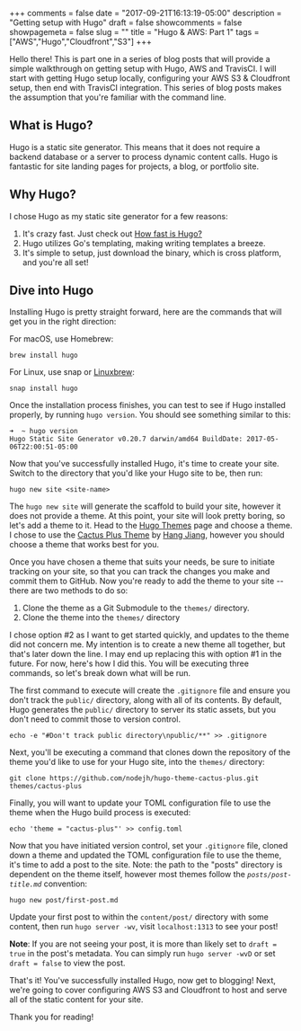 +++
comments = false
date = "2017-09-21T16:13:19-05:00"
description = "Getting setup with Hugo"
draft = false
showcomments = false
showpagemeta = false
slug = ""
title = "Hugo & AWS: Part 1"
tags = ["AWS","Hugo","Cloudfront","S3"]
+++

Hello there! This is part one in a series of blog posts that will provide a simple walkthrough on getting setup with Hugo, AWS and TravisCI. I will start with getting Hugo setup locally, configuring your AWS S3 & Cloudfront setup, then end with TravisCI integration. This series of blog posts makes the assumption that you're familiar with the command line.

## What is Hugo?

Hugo is a static site generator. This means that it does not require a backend database or a server to process dynamic content calls. Hugo is fantastic for site landing pages for projects, a blog, or portfolio site.

## Why Hugo?

I chose Hugo as my static site generator for a few reasons:

  1. It's crazy fast. Just check out [How fast is Hugo?](https://gohugo.io/about/what-is-hugo/#how-fast-is-hugo)
  2. Hugo utilizes Go's templating, making writing templates a breeze.
  3. It's simple to setup, just download the binary, which is cross platform, and you're all set!

## Dive into Hugo

Installing Hugo is pretty straight forward, here are the commands that will get you in the right direction:

For macOS, use Homebrew:

```
brew install hugo
```

For Linux, use snap or [Linuxbrew](https://linuxbrew.sh):

```
snap install hugo
```

Once the installation process finishes, you can test to see if Hugo installed properly, by running `hugo version`. You should see something similar to this:

```
➜  ~ hugo version
Hugo Static Site Generator v0.20.7 darwin/amd64 BuildDate: 2017-05-06T22:00:51-05:00
```

Now that you've successfully installed Hugo, it's time to create your site. Switch to the directory that you'd like your Hugo site to be, then run:

```
hugo new site <site-name>
```

The `hugo new site` will generate the scaffold to build your site, however it does not provide a theme. At this point, your site will look pretty boring, so let's add a theme to it. Head to the [Hugo Themes](https://themes.gohugo.io/) page and choose a theme. I chose to use the [Cactus Plus Theme](https://themes.gohugo.io/hugo-theme-cactus-plus/) by [Hang Jiang](https://github.com/nodejh), however you should choose a theme that works best for you.

Once you have chosen a theme that suits your needs, be sure to initiate tracking on your site, so that you can track the changes you make and commit them to GitHub. Now you're ready to add the theme to your site -- there are two methods to do so:

1. Clone the theme as a Git Submodule to the `themes/` directory.
2. Clone the theme into the `themes/` directory

I chose option #2 as I want to get started quickly, and updates to the theme did not concern me. My intention is to create a new theme all together, but that's later down the line. I may end up replacing this with option #1 in the future. For now, here's how I did this. You will be executing three commands, so let's break down what will be run.

The first command to execute will create the `.gitignore` file and ensure you don't track the `public/` directory, along with all of its contents. By default, Hugo generates the `public/` directory to server its static assets, but you don't need to commit those to version control. 

```
echo -e "#Don't track public directory\npublic/**" >> .gitignore
```

Next, you'll be executing a command that clones down the repository of the theme you'd like to use for your Hugo site, into the `themes/` directory:

```
git clone https://github.com/nodejh/hugo-theme-cactus-plus.git themes/cactus-plus
``` 

Finally, you will want to update your TOML configuration file to use the theme when the Hugo build process is executed:

```
echo 'theme = "cactus-plus"' >> config.toml
```

Now that you have initiated version control, set your `.gitignore` file, cloned down a theme and updated the TOML configuration file to use the theme, it's time to add a post to the site. Note: the path to the "posts" directory is dependent on the theme itself, however most themes follow the _`posts/post-title.md`_ convention:

```
hugo new post/first-post.md
```

Update your first post to within the `content/post/` directory with some content, then run `hugo server -wv`, visit `localhost:1313` to see your post! 

**Note**: If you are not seeing your post, it is more than likely set to `draft = true` in the post's metadata. You can simply run `hugo server -wvD` or set `draft = false` to view the post.

That's it! You've successfully installed Hugo, now get to blogging! Next, we're going to cover configuring AWS S3 and Cloudfront to host and serve all of the static content for your site.

Thank you for reading!
